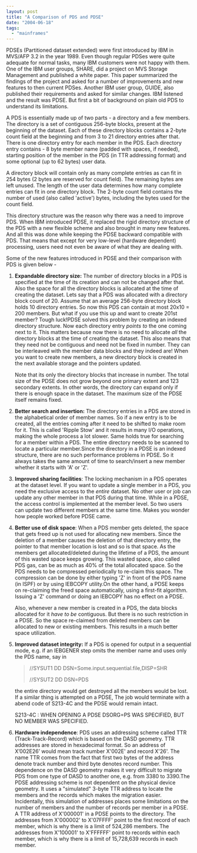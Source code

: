 ```yaml
---
layout: post
title: "A Comparison of PDS and PDSE"
date: "2004-06-18"
tags: 
  - "mainframes"
---
```


PDSEs (Partitioned dataset extended) were first introduced by IBM in MVS/AFP 3.2 in the year 1989. Even though regular PDSes were quite adequate for normal tasks, many IBM customers were not happy with them. One of the IBM user groups, SHARE, did a project on MVS Storage Management and published a white paper. This paper summarized the findings of the project and asked for a number of improvements and new features to then current PDSes. Another IBM user group, GUIDE, also published their requirements and asked for similar changes. IBM listened and the result was PDSE. But first a bit of background on plain old PDS to understand its limitations.

A PDS is essentially made up of two parts - a directory and a few members. The directory is a set of contiguous 256-byte blocks, present at the beginning of the dataset. Each of these directory blocks contains a 2-byte count field at the beginning and from 3 to 21 directory entries after that. There is one directory entry for each member in the PDS. Each directory entry contains - 8 byte member name (padded with spaces, if needed), starting position of the member in the PDS (in TTR addressing format) and some optional (up to 62 bytes) user data.

A directory block will contain only as many complete entries as can fit in 254 bytes (2 bytes are reserved for count field). The remaining bytes are left unused. The length of the user data determines how many complete entries can fit in one directory block. The 2-byte count field contains the number of used (also called 'active') bytes, including the bytes used for the count field.

This directory structure was the reason why there was a need to improve PDS. When IBM introduced PDSE, it replaced the rigid directory structure of the PDS with a new flexible scheme and also brought in many new features. And all this was done while keeping the PDSE backward compatible with PDS. That means that except for very low-level (hardware dependent) processing, users need not even be aware of what they are dealing with.

Some of the new features introduced in PDSE and their comparison with PDS is given below -

1. **Expandable directory size:** The number of directory blocks in a PDS is specified at the time of its creation and can not be changed after that. Also the space for all the directory blocks is allocated at the time of creating the dataset. Lets say that a PDS was allocated with a directory block count of 20. Assume that an average 256-byte directory block holds 10 directory entries. So now this PDS can contain at most 20x10 = 200 members. But what if you use this up and want to create 201st member? Tough luck!PDSE solved this problem by creating an indexed directory structure. Now each directory entry _points to_ the one coming next to it. This matters because now there is no need to allocate _all_ the directory blocks at the time of creating the dataset. This also means that they need not be contiguous and need not be fixed in number. They can be interleaved with the member data blocks and they indeed are! When you want to create new members, a new directory block is created in the next available storage and the pointers updated.
    
    Note that its only the directory blocks that increase in number. The total size of the PDSE does not grow beyond one primary extent and 123 secondary extents. In other words, the directory can expand only if there is enough space in the dataset. The maximum size of the PDSE itself remains fixed.
2. **Better search and insertion:** The directory entries in a PDS are stored in the alphabetical order of member names. So if a new entry is to be created, all the entries coming after it need to be shifted to make room for it. This is called 'Ripple Stow' and it results in many I/O operations, making the whole process a lot slower. Same holds true for searching for a member within a PDS. The entire directory needs to be scanned to locate a particular member.Since the directory in a PDSE is an indexed structure, there are no such performance problems in PDSE. So it always takes the same amount of time to search/insert a new member whether it starts with 'A' or 'Z'.
3. **Improved sharing facilities**: The locking mechanism in a PDS operates at the dataset level. If you want to update a single member in a PDS, you need the exclusive access to the _entire_ dataset. No other user or job can update any other member in that PDS during that time. While in a PDSE, the access control is implemented at the member level. So two users can update two different members at the same time. Makes you wonder how people worked before PDSE came.
4. **Better use of disk space**: When a PDS member gets deleted, the space that gets freed up is not used for allocating new members. Since the deletion of a member causes the deletion of that directory entry, the pointer to that member location is lost and so is that space. As the members get allocated/deleted during the lifetime of a PDS, the amount of this wasted space keeps growing. This wasted space, also called PDS gas, can be as much as 40% of the total allocated space. So the PDS needs to be compressed periodically to re-claim this space. The compression can be done by either typing 'Z' in front of the PDS name (in ISPF) or by using IEBCOPY utility.On the other hand, a PDSE keeps on re-claiming the freed space automatically, using a first-fit algorithm. Issuing a 'Z' command or doing an IEBCOPY has no effect on a PDSE.
    
    Also, whenever a new member is created in a PDS, the data blocks allocated for it _have to be_ contiguous. But there is no such restriction in a PDSE. So the space re-claimed from deleted members can be allocated to new or existing members. This results in a much better space utilization.
5. **Improved dataset integrity:** If a PDS is opened for output in a sequential mode, e.g. if an IEBGENER step omits the member name and uses only the PDS name, say in
    
    > //SYSUT1 DD DSN=Some.input.sequential.file,DISP=SHR
    > 
    > //SYSUT2 DD DSN=PDS
    
    the entire directory would get destroyed all the members would be lost. If a similar thing is attempted on a PDSE, The job would terminate with a abend code of S213-4C and the PDSE would remain intact.
    
    S213-4C : WHEN OPENING A PDSE DSORG=PS WAS SPECIFIED, BUT NO MEMBER WAS SPECIFIED.
6. **Hardware independence**: PDS uses an addressing scheme called TTR (Track-Track-Record) which is based on the DASD geometry. TTR addresses are stored in hexadecimal format. So an address of X’002E26’ would mean track number X'002E' and record X'26'. The name TTR comes from the fact that first two bytes of the address denote track number and third byte denotes record number. This dependence on the DASD geometry makes it very difficult to migrate PDS from one type of DASD to another one, e.g. from 3380 to 3390.The PDSE addressing scheme is not dependent on the physical device geometry. It uses a "simulated" 3-byte TTR address to locate the members and the records which makes the migration easier. Incidentally, this simulation of addresses places some limitations on the number of members and the number of records per member in a PDSE. A TTR address of X'000001' in a PDSE points to the directory. The addresses from X'000002' to X'07FFFF' point to the first record of each member, which is why there is a limit of 524,286 members. The addresses from X'100001' to X'FFFFFF' point to records within each member, which is why there is a limit of 15,728,639 records in each member.
